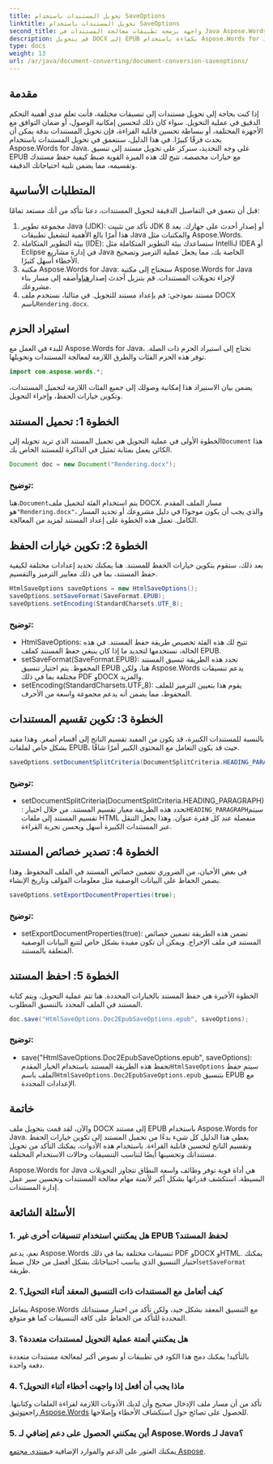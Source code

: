 ```yaml
---
title: تحويل المستندات باستخدام SaveOptions
linktitle: تحويل المستندات باستخدام SaveOptions
second_title: واجهة برمجة تطبيقات معالجة المستندات في Java Aspose.Words
description: قم بتحويل DOCX إلى EPUB بكفاءة باستخدام Aspose.Words for Java. تعرف على كيفية تخصيص خيارات الحفظ وتقسيم المحتوى وتصدير خصائص المستند في هذا الدليل المفصل.
type: docs
weight: 13
url: /ar/java/document-converting/document-conversion-saveoptions/
---
```


## مقدمة

إذا كنت بحاجة إلى تحويل مستندات إلى تنسيقات مختلفة، فأنت تعلم مدى أهمية التحكم الدقيق في عملية التحويل. سواء كان ذلك لتحسين إمكانية الوصول، أو ضمان التوافق مع الأجهزة المختلفة، أو ببساطة تحسين قابلية القراءة، فإن تحويل المستندات بدقة يمكن أن يحدث فرقًا كبيرًا. في هذا الدليل، سنتعمق في تحويل المستندات باستخدام Aspose.Words for Java. على وجه التحديد، سنركز على تحويل مستند إلى تنسيق EPUB مع خيارات مخصصة. تتيح لك هذه الميزة القوية ضبط كيفية حفظ مستندك وتقسيمه، مما يضمن تلبية احتياجاتك الدقيقة.

## المتطلبات الأساسية

قبل أن نتعمق في التفاصيل الدقيقة لتحويل المستندات، دعنا نتأكد من أنك مستعد تمامًا:

1. مجموعة تطوير Java (JDK): تأكد من تثبيت JDK 8 أو إصدار أحدث على جهازك. يعد هذا أمرًا بالغ الأهمية لتشغيل تطبيقات Java والمكتبات مثل Aspose.Words.
2. بيئة التطوير المتكاملة (IDE): ستساعدك بيئة التطوير المتكاملة مثل IntelliJ IDEA أو Eclipse في إدارة مشاريع Java الخاصة بك، مما يجعل عملية الترميز وتصحيح الأخطاء أسهل كثيرًا.
3.  مكتبة Aspose.Words for Java: ستحتاج إلى مكتبة Aspose.Words for Java لإجراء تحويلات المستندات. قم بتنزيل أحدث إصدار[هنا](https://releases.aspose.com/words/java/)وأضفه إلى مسار بناء مشروعك.
4.  مستند نموذجي: قم بإعداد مستند للتحويل. في مثالنا، نستخدم ملف DOCX باسم`Rendering.docx`.

## استيراد الحزم

للبدء في العمل مع Aspose.Words for Java، تحتاج إلى استيراد الحزم ذات الصلة. توفر هذه الحزم الفئات والطرق اللازمة لمعالجة المستندات وتحويلها.

```java
import com.aspose.words.*;
```

يضمن بيان الاستيراد هذا إمكانية وصولك إلى جميع الفئات اللازمة لتحميل المستندات، وتكوين خيارات الحفظ، وإجراء التحويل.

## الخطوة 1: تحميل المستند

 الخطوة الأولى في عملية التحويل هي تحميل المستند الذي تريد تحويله إلى`Document` هذا الكائن يعمل بمثابة تمثيل في الذاكرة للمستند الخاص بك.

```java
Document doc = new Document("Rendering.docx");
```

### توضيح:

 هنا،`Document`يتم استخدام الفئة لتحميل ملف DOCX. مسار الملف المقدم هو`"Rendering.docx"`، والذي يجب أن يكون موجودًا في دليل مشروعك أو تحديد المسار الكامل. تعمل هذه الخطوة على إعداد المستند لمزيد من المعالجة.

## الخطوة 2: تكوين خيارات الحفظ

بعد ذلك، ستقوم بتكوين خيارات الحفظ للمستند. هنا يمكنك تحديد إعدادات مختلفة لكيفية حفظ المستند، بما في ذلك معايير الترميز والتقسيم.

```java
HtmlSaveOptions saveOptions = new HtmlSaveOptions();
saveOptions.setSaveFormat(SaveFormat.EPUB);
saveOptions.setEncoding(StandardCharsets.UTF_8);
```

### توضيح:

- HtmlSaveOptions: تتيح لك هذه الفئة تخصيص طريقة حفظ المستند. في هذه الحالة، نستخدمها لتحديد ما إذا كان ينبغي حفظ المستند كملف EPUB.
- setSaveFormat(SaveFormat.EPUB): تحدد هذه الطريقة تنسيق المستند المحفوظ. يتم اختيار تنسيق EPUB هنا، ولكن Aspose.Words يدعم تنسيقات مختلفة بما في ذلك PDF وDOCX والمزيد.
- setEncoding(StandardCharsets.UTF_8): يقوم هذا بتعيين الترميز للملف المحفوظ، مما يضمن أنه يدعم مجموعة واسعة من الأحرف.

## الخطوة 3: تكوين تقسيم المستندات

بالنسبة للمستندات الكبيرة، قد يكون من المفيد تقسيم الناتج إلى أقسام أصغر. وهذا مفيد بشكل خاص لملفات EPUB، حيث قد يكون التعامل مع المحتوى الكبير أمرًا شاقًا.

```java
saveOptions.setDocumentSplitCriteria(DocumentSplitCriteria.HEADING_PARAGRAPH);
```

### توضيح:

-  setDocumentSplitCriteria(DocumentSplitCriteria.HEADING_PARAGRAPH): تحدد هذه الطريقة معيار تقسيم المستند. من خلال اختيار`HEADING_PARAGRAPH`سيتم تقسيم المستند إلى ملفات HTML منفصلة عند كل فقرة عنوان. وهذا يجعل التنقل عبر المستندات الكبيرة أسهل ويحسن تجربة القراءة.

## الخطوة 4: تصدير خصائص المستند

في بعض الأحيان، من الضروري تضمين خصائص المستند في الملف المحفوظ. وهذا يضمن الحفاظ على البيانات الوصفية مثل معلومات المؤلف وتاريخ الإنشاء.

```java
saveOptions.setExportDocumentProperties(true);
```

### توضيح:

- setExportDocumentProperties(true): تضمن هذه الطريقة تضمين خصائص المستند في ملف الإخراج. ويمكن أن تكون مفيدة بشكل خاص لتتبع البيانات الوصفية المتعلقة بالمستند.

## الخطوة 5: احفظ المستند

الخطوة الأخيرة هي حفظ المستند بالخيارات المحددة. هنا تتم عملية التحويل، ويتم كتابة المستند في الملف المحدد بالتنسيق المطلوب.

```java
doc.save("HtmlSaveOptions.Doc2EpubSaveOptions.epub", saveOptions);
```

### توضيح:

-  save("HtmlSaveOptions.Doc2EpubSaveOptions.epub", saveOptions): تحفظ هذه الطريقة المستند باستخدام الخيار المقدم`HtmlSaveOptions` سيتم حفظ الملف باسم`HtmlSaveOptions.Doc2EpubSaveOptions.epub` بتنسيق EPUB مع الإعدادات المحددة.

## خاتمة

والآن، لقد قمت بتحويل ملف DOCX إلى مستند EPUB باستخدام Aspose.Words for Java. يغطي هذا الدليل كل شيء بدءًا من تحميل المستند إلى تكوين خيارات الحفظ وتقسيم الناتج لتحسين قابلية القراءة. باستخدام هذه الأدوات، يمكنك التأكد من تحويل مستنداتك وتحسينها أيضًا لتناسب التنسيقات وحالات الاستخدام المختلفة.

Aspose.Words for Java هي أداة قوية توفر وظائف واسعة النطاق تتجاوز التحويلات البسيطة. استكشف قدراتها بشكل أكبر لأتمتة مهام معالجة المستندات وتحسين سير عمل إدارة المستندات.

## الأسئلة الشائعة

### 1. هل يمكنني استخدام تنسيقات أخرى غير EPUB لحفظ المستند؟

 نعم، يدعم Aspose.Words تنسيقات مختلفة بما في ذلك PDF وDOCX وHTML. يمكنك اختيار التنسيق الذي يناسب احتياجاتك بشكل أفضل من خلال ضبط`setSaveFormat` طريقة.

### 2. كيف أتعامل مع المستندات ذات التنسيق المعقد أثناء التحويل؟

يتعامل Aspose.Words مع التنسيق المعقد بشكل جيد، ولكن تأكد من اختبار مستنداتك المحددة للتأكد من الحفاظ على كافة التنسيقات كما هو متوقع.

### 3. هل يمكنني أتمتة عملية التحويل لمستندات متعددة؟

بالتأكيد! يمكنك دمج هذا الكود في تطبيقات أو نصوص أكبر لمعالجة مستندات متعددة دفعة واحدة.

### 4. ماذا يجب أن أفعل إذا واجهت أخطاء أثناء التحويل؟

 تأكد من أن مسار ملف الإدخال صحيح وأن لديك الأذونات اللازمة لقراءة الملفات وكتابتها. راجع[توثيق Aspose.Words](https://reference.aspose.com/words/java/) للحصول على نصائح حول استكشاف الأخطاء وإصلاحها.

### 5. أين يمكنني الحصول على دعم إضافي لـ Aspose.Words لـ Java؟

يمكنك العثور على الدعم والموارد الإضافية في[منتدى مجتمع Aspose](https://forum.aspose.com/c/words/8).
